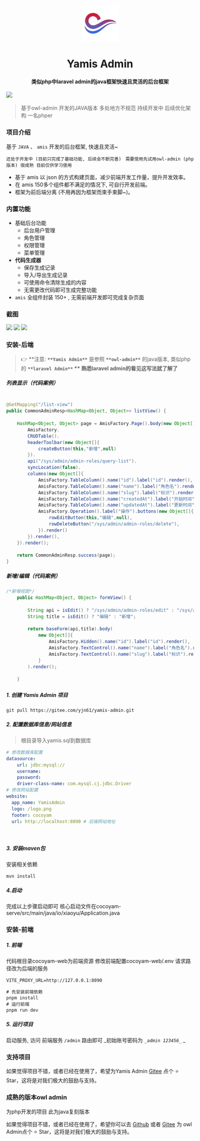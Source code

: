 <div align="center">
    <br/>
    <img style="width: 100px;height: 100px" src="./cocoyam-serve/src/main/resources/static/logo.png" alt="" />
    <h1 align="center">
        Yamis Admin
    </h1>
    <h4 align="center">
        类似php中laravel admin的java框架快速且灵活的后台框架
    </h4> 

</div>

![](http://106.52.14.176/home.png)
>  基于owl-admin 开发的JAVA版本  多处地方不规范 持续开发中 后续优化架构  一名phper

### 项目介绍

基于 `JAVA` 、 `amis` 开发的后台框架, 快速且灵活~

`还处于开发中 (目前只完成了基础功能, 后续会不断完善) `
`需要使用先试用owl-admin (php版本) 很成熟 目前仅供学习使用`

- 基于 amis 以 json 的方式构建页面，减少前端开发工作量，提升开发效率。
- 在 amis 150多个组件都不满足的情况下, 可自行开发前端。
- 框架为前后端分离 (不用再因为框架而束手束脚~)。


### 内置功能

- 基础后台功能
  - 后台用户管理
  - 角色管理
  - 权限管理
  - 菜单管理
- **代码生成器**
  - 保存生成记录
  - 导入/导出生成记录
  - 可使用命令清除生成的内容
  - 无需更改代码即可生成完整功能
- `amis` 全组件封装 150+ , 无需前端开发即可完成复杂页面


### 截图

![](http://106.52.14.176/home.png)
![](http://106.52.14.176/login.png)
![](http://106.52.14.176/menus.png)

### 安装-后端

> 👉 **注意: **`**Yamis Admin**`** 是参照 **`**owl-admin**`** 的java版本, 类似php的 **`**laravel Admin**`
> **      熟悉laravel admin的看见这写法就了解了**

##### 列表显示（代码案例）
```java

@GetMapping("/list-view")
public CommonAdminResp<HashMap<Object, Object>> listView() {

    HashMap<Object, Object> page = AmisFactory.Page().body(new Object[]{
        AmisFactory.
        CRUDTable().
        headerToolbar(new Object[]{
            createButton(this,"新增",null)
        }).
        api("/sys/admin/admin-roles/query-list").
        syncLocation(false).
        columns(new Object[]{
            AmisFactory.TableColumn().name("id").label("id").render(),
            AmisFactory.TableColumn().name("name").label("角色名").render(),
            AmisFactory.TableColumn().name("slug").label("标识").render(),
            AmisFactory.TableColumn().name("createdAt").label("开始时间").render(),
            AmisFactory.TableColumn().name("updatedAt").label("更新时间").render(),
            AmisFactory.Operation().label("操作").buttons(new Object[]{
                rowEditButton(this,"编辑",null),
                rowDeleteButton("/sys/admin/admin-roles/delete"),
            }).render()
        }).render(),
    }).render();

    return CommonAdminResp.success(page);
}
```
##### 新增/编辑（代码案例）
```java
/*新增视图*/
    public HashMap<Object, Object> formView() {

        String api = isEdit() ? "/sys/admin/admin-roles/edit" : "/sys/admin/admin-roles/add";
        String title = isEdit() ? "编辑" : "新增";

        return baseForm(api,title).body(
            new Object[]{
                AmisFactory.Hidden().name("id").label("id").render(),
                AmisFactory.TextControl().name("name").label("角色名").render(),
                AmisFactory.TextControl().name("slug").label("标识").render(),
            }
        ).render();

    }
```
##### 
##### 
##### 1. 创建 Yamis Admin 项目
```shell
git pull https://gitee.com/yjn61/yamis-admin.git
```

##### 2. 配置数据库信息/网站信息

> 根目录导入yamis.sql到数据库


```yaml
# 修改数据库配置
datasource:
    url: jdbc:mysql://
    username:
    password:
    driver-class-name: com.mysql.cj.jdbc.Driver
# 修改网站配置    
website:
  app_name: YamisAdmin
  logo: /logo.png
  footer: cocoyam
  url: http://localhost:8090 # 后端网站地址

    
```

##### 3. 安装maven包
安装相关依赖
```shell
mvn install
```

##### 4.启动
完成以上步骤启动即可
核心启动文件在cocoyam-serve/src/main/java/io/xiaoyu/Application.java

### 安装-前端

##### 1. 前端
代码根目录cocoyam-web为前端资源
修改前端配置cocoyam-web/.env
请求路径改为后端的服务
```shell
VITE_PROXY_URL=http://127.0.0.1:8090
```

```shell
# 先安装前端依赖
pnpm install
# 运行前端
pnpm run dev
```

##### 5. 运行项目
启动服务, 访问 前端服务 `/admin` 路由即可
_初始账号密码为 _`_admin 123456_`_ _

### 支持项目
如果觉得项目不错，或者已经在使用了，希望为Yamis Admin [Gitee](https://gitee.com/yjn61/yamis-admin.git) 点个 ⭐ Star，这将是对我们极大的鼓励与支持。

### 成熟的版本owl admin
为php开发的项目 此为java复刻版本

如果觉得项目不错，或者已经在使用了，希望你可以去 [Github](https://github.com/Slowlyo/owl-admin)
或者 [Gitee](https://gitee.com/slowlyo/owl-admin) 为 owl Admin点个 ⭐ Star，这将是对我们极大的鼓励与支持。


